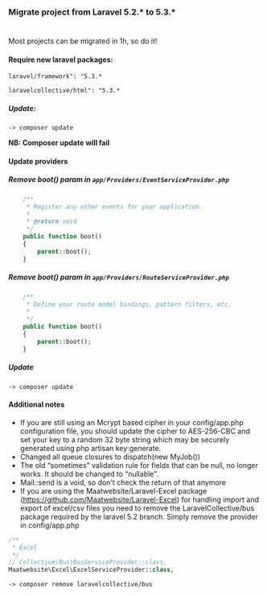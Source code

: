 ### Migrate project from Laravel 5.2.* to 5.3.*

#
 Most projects can be migrated in 1h, so do it!


#### Require new laravel packages:
`laravel/framework": "5.3.*`

`laravelcollective/html": "5.3.*`

##### Update: 

```shell
-> composer update
```

**NB: Composer update will fail**

#### Update providers
##### Remove boot() param in `app/Providers/EventServiceProvider.php`

```php
    /**
     * Register any other events for your application.
     *
     * @return void
     */
    public function boot()
    {
        parent::boot();
    }
```

##### Remove boot() param in `app/Providers/RouteServiceProvider.php`

```php
    /**
     * Define your route model bindings, pattern filters, etc.
     *
     */
    public function boot()
    {
        parent::boot();
    }
```

##### Update
```shell
-> composer update
```

#### Additional notes
 - If you are still using an Mcrypt based cipher in your config/app.php configuration file, you should update the cipher to AES-256-CBC and set your key to a random 32 byte string which may be securely generated using php artisan key:generate.
 - Changed all queue closures to dispatch(new MyJob())
 - The old “sometimes” validation rule for fields that can be null, no longer works. It should be changed to “nullable".
 - Mail::send is a void, so don't check the return of that anymore
 - If you are using the Maatwebsite/Laravel-Excel package (https://github.com/Maatwebsite/Laravel-Excel) for handling import and export of excel/csv files you need to remove the LaravelCollective/bus package required by the laravel 5.2 branch. Simply remove the provider in config/app.php
 
```php
/**
 * Excel
 */
// Collective\Bus\BusServiceProvider::class,
Maatwebsite\Excel\ExcelServiceProvider::class,
```

```shell
-> composer remove laravelcollective/bus
```
